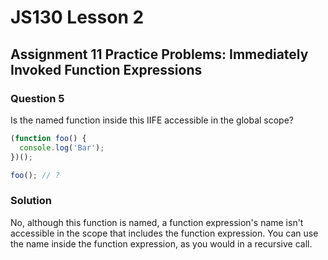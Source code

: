 # JS130 Lesson 2

## Assignment 11 Practice Problems: Immediately Invoked Function Expressions

### Question 5

Is the named function inside this IIFE accessible in the global scope?

```js
(function foo() {
  console.log('Bar');
})();

foo(); // ?
```

### Solution

No, although this function is named, a function expression's name isn't
accessible in the scope that includes the function expression. You can use the
name inside the function expression, as you would in a recursive call.
